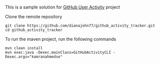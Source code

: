This is a sample solution for [GitHub User Activity](https://roadmap.sh/projects/github-user-activity) project

Clone the remote repository

```
git clone https://github.com/dianajohn77/github_activity_tracker.git
cd github_activity_tracker
```

To run the maven project, run the following commands

```
mvn clean install
mvn exec:java -Dexec.mainClass=GitHubActivityCLI -Dexec.args="kamranahmedse"
```
